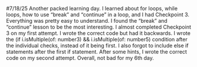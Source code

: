 #7/18/25
Another packed learning day. I learned about for loops, while loops, how to use “break” and “continue” in a loop, and I had Checkpoint 3. Everything was pretty easy to understand. I found the “break” and “continue” lesson to be the most interesting. I almost completed Checkpoint 3 on my first attempt. I wrote the correct code but had it backwards. I wrote the (if i.isMultiple(of: number3) && i.isMultiple(of: number5) condition after the individual checks, instead of it being first. I also forgot to include else if statements after the first if statement. After some hints, I wrote the correct code on my second attempt. Overall, not bad for my 6th day.

